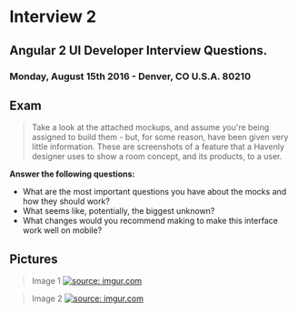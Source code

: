 # Interview 2

## Angular 2 UI Developer Interview Questions.

### Monday, August 15th 2016 - Denver, CO U.S.A. 80210

## Exam

> Take a look at the attached mockups, and assume you're being assigned to build them - but, for some reason, have been given very little information. These are screenshots of a feature that a Havenly designer uses to show a room concept, and its products, to a user.

<strong>Answer the following questions:</strong>

* What are the most important questions you have about the mocks and how they should work?
* What seems like, potentially, the biggest unknown?
* What changes would you recommend making to make this interface work well on mobile?

## Pictures

> Image 1
<a href="http://imgur.com/9jmXIEm"><img src="http://i.imgur.com/9jmXIEm.jpg" title="source: imgur.com" /></a>

> Image 2
<a href="http://imgur.com/gZOUuEQ"><img src="http://i.imgur.com/gZOUuEQ.jpg" title="source: imgur.com" /></a>


